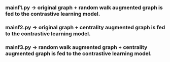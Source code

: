 ### mainf1.py -> original graph + random walk augmented graph is fed to the contrastive learning model.
### mainf2.py -> original graph + centrality augmented graph is fed to the contrastive learning model.
### mainf3.py -> random walk augmented graph + centrality augmented graph is fed to the contrastive learning model.
